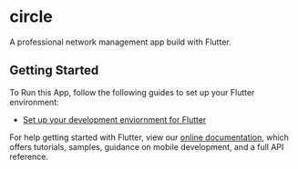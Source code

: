 # circle 

A professional network management app build with Flutter.

## Getting Started

To Run this App, follow the following guides to set up your Flutter environment:

- [Set up your development enviornment for Flutter](https://flutter.dev/docs/get-started/install)

For help getting started with Flutter, view our
[online documentation](https://flutter.dev/docs), which offers tutorials,
samples, guidance on mobile development, and a full API reference.